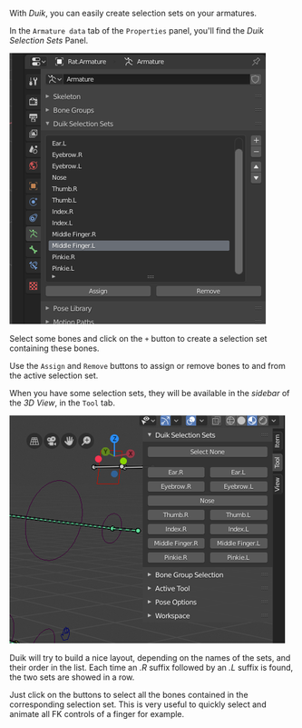 With *Duik*, you can easily create selection sets on your armatures.

In the `Armature data` tab of the `Properties` panel, you'll find the *Duik Selection Sets* Panel.

![](img\selection-sets-config.png)

Select some bones and click on the `+` button to create a selection set containing these bones.

Use the `Assign` and `Remove` buttons to assign or remove bones to and from the active selection set.

When you have some selection sets, they will be available in the *sidebar* of the *3D View*, in the `Tool` tab.

![](img\selection-sets.png)

Duik will try to build a nice layout, depending on the names of the sets, and their order in the list. Each time an *.R* suffix followed by an *.L* suffix is found, the two sets are showed in a row.

Just click on the buttons to select all the bones contained in the corresponding selection set. This is very useful to quickly select and animate all FK controls of a finger for example.